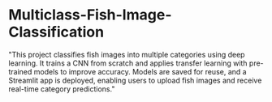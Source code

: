 # Multiclass-Fish-Image-Classification
"This project classifies fish images into multiple categories using deep learning. It trains a CNN from scratch and applies transfer learning with pre-trained models to improve accuracy. Models are saved for reuse, and a Streamlit app is deployed, enabling users to upload fish images and receive real-time category predictions."
